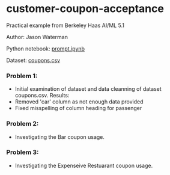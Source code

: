 # customer-coupon-acceptance
Practical example from Berkeley Haas AI/ML 5.1

Author: Jason Waterman

Python notebook: [prompt.ipynb](https://github.com/watermj/customer-coupon-acceptance/edit/main/prompt.ipynb)

Dataset: [coupons.csv](https://github.com/watermj/customer-coupon-acceptance/edit/main/coupons.csv) 

### Problem 1:  
- Initial examination of dataset and data cleanning of dataset coupons.csv.
Results:
- Removed 'car' column as not enough data provided
- Fixed misspelling of column heading for passenger

### Problem 2:
- Investigating the Bar coupon usage.

### Problem 3:
- Investigating the Expenseive Restuarant coupon usage.

